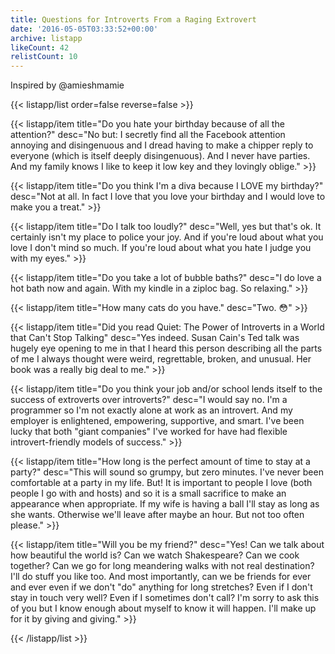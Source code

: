 ```yaml
---
title: Questions for Introverts From a Raging Extrovert
date: '2016-05-05T03:33:52+00:00'
archive: listapp
likeCount: 42
relistCount: 10
---
```


Inspired by @amieshmamie

<!--more-->

{{< listapp/list order=false reverse=false >}}

   {{< listapp/item title="Do you hate your birthday because of all the attention?"
      desc="No but: I secretly find all the Facebook attention annoying and disingenuous and I dread having to make a chipper reply to everyone (which is itself deeply disingenuous). And I never have parties. And my family knows I like to keep it low key and they lovingly oblige." >}}

   {{< listapp/item title="Do you think I'm a diva because I LOVE my birthday?"
      desc="Not at all. In fact I love that you love your birthday and I would love to make you a treat." >}}

   {{< listapp/item title="Do I talk too loudly?"
      desc="Well, yes but that's ok. It certainly isn't my place to police your joy. And if you're loud about what you love I don't mind so much. If you're loud about what you hate I judge you with my eyes." >}}

   {{< listapp/item title="Do you take a lot of bubble baths?"
      desc="I do love a hot bath now and again. With my kindle in a ziploc bag. So relaxing." >}}

   {{< listapp/item title="How many cats do you have."
      desc="Two. 😳" >}}

   {{< listapp/item title="Did you read Quiet: The Power of Introverts in a World that Can't Stop Talking"
      desc="Yes indeed. Susan Cain's Ted talk was hugely eye opening to me in that I heard this person describing all the parts of me I always thought were weird, regrettable, broken, and unusual. Her book was a really big deal to me." >}}

   {{< listapp/item title="Do you think your job and/or school lends itself to the success of extroverts over introverts?"
      desc="I would say no. I'm a programmer so I'm not exactly alone at work as an introvert. And my employer is enlightened, empowering, supportive, and smart. I've been lucky that both \"giant companies\" I've worked for have had flexible introvert-friendly models of success." >}}

   {{< listapp/item title="How long is the perfect amount of time to stay at a party?"
      desc="This will sound so grumpy, but zero minutes. I've never been comfortable at a party in my life. But! It is important to people I love (both people I go with and hosts) and so it is a small sacrifice to make an appearance when appropriate. If my wife is having a ball I'll stay as long as she wants. Otherwise we'll leave after maybe an hour. But not too often please." >}}

   {{< listapp/item title="Will you be my friend?"
      desc="Yes! Can we talk about how beautiful the world is? Can we watch Shakespeare? Can we cook together? Can we go for long meandering walks with not real destination? I'll do stuff you like too. And most importantly, can we be friends for ever and ever even if we don't \"do\" anything for long stretches? Even if I don't stay in touch very well? Even if I sometimes don't call? I'm sorry to ask this of you but I know enough about myself to know it will happen. I'll make up for it by giving and giving." >}}

{{< /listapp/list >}}
